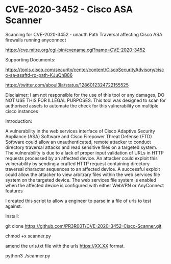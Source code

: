 # CVE-2020-3452 - Cisco ASA Scanner

Scanning for CVE-2020-3452 - unauth Path Traversal affecting Cisco ASA firewalls running anyconnect

https://cve.mitre.org/cgi-bin/cvename.cgi?name=CVE-2020-3452

Supporting Documents:

https://tools.cisco.com/security/center/content/CiscoSecurityAdvisory/cisco-sa-asaftd-ro-path-KJuQhB86

https://twitter.com/aboul3la/status/1286012324722155525

Disclaimer:
I am not responsible for the use of this tool or any damages, DO NOT USE THIS FOR ILLEGAL PURPOSES.
This tool was designed to scan for authorised assets to automate the check for this vulnerability on multiple cisco instances

Introduction:

A vulnerability in the web services interface of Cisco Adaptive Security Appliance (ASA) Software and Cisco Firepower Threat Defense (FTD) Software could allow an unauthenticated, remote attacker to conduct directory traversal attacks and read sensitive files on a targeted system. The vulnerability is due to a lack of proper input validation of URLs in HTTP requests processed by an affected device. An attacker could exploit this vulnerability by sending a crafted HTTP request containing directory traversal character sequences to an affected device. A successful exploit could allow the attacker to view arbitrary files within the web services file system on the targeted device. The web services file system is enabled when the affected device is configured with either WebVPN or AnyConnect features

I created this script to allow a engineer to parse in a file of urls to test against.

Install:

git clone https://github.com/PR3R00T/CVE-2020-3452-Cisco-Scanner.git

chmod +x scanner.py

amend the urls.txt file with the urls https://XX.XX format.

python3 ./scanner.py

